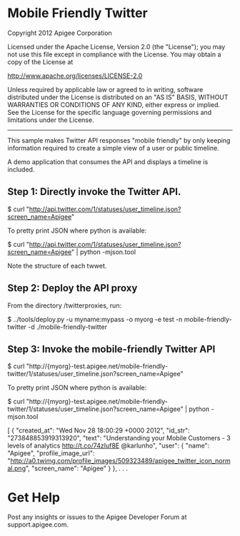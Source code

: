 # Mobile Friendly Twitter

Copyright 2012 Apigee Corporation

Licensed under the Apache License, Version 2.0 (the "License"); you may 
not use this file except in compliance with the License. You may obtain 
a copy of the License at

http://www.apache.org/licenses/LICENSE-2.0

Unless required by applicable law or agreed to in writing, software
distributed under the License is distributed on an "AS IS" BASIS,
WITHOUT WARRANTIES OR CONDITIONS OF ANY KIND, either express or implied.
See the License for the specific language governing permissions and
limitations under the License.

-------------------------------

This sample makes Twitter API responses "mobile friendly" by only keeping information
required to create a simple view of a user or public timeline.

A demo application that consumes the API and displays a timeline is included.

## Step 1: Directly invoke the Twitter API.

$ curl "http://api.twitter.com/1/statuses/user_timeline.json?screen_name=Apigee"

To pretty print JSON where python is available:

$ curl "http://api.twitter.com/1/statuses/user_timeline.json?screen_name=Apigee" | python -mjson.tool

Note the structure of each twwet.

## Step 2: Deploy the API proxy

From the directory /twitterproxies, run:

$ ../tools/deploy.py -u myname:mypass -o myorg -e test -n mobile-friendly-twitter -d ./mobile-friendly-twitter

## Step 3: Invoke the mobile-friendly Twitter API

$ curl "http://{myorg}-test.apigee.net/mobile-friendly-twitter/1/statuses/user_timeline.json?screen_name=Apigee"

To pretty print JSON where python is available:

$ curl "http://{myorg}-test.apigee.net/mobile-friendly-twitter/1/statuses/user_timeline.json?screen_name=Apigee" | python -mjson.tool

[
    {
        "created_at": "Wed Nov 28 18:00:29 +0000 2012", 
        "id_str": "273848853919313920", 
        "text": "Understanding your Mobile Customers  - 3 levels of analytics http://t.co/74zIuf8E @karlunho", 
        "user": {
            "name": "Apigee", 
            "profile_image_url": "http://a0.twimg.com/profile_images/509323489/apigee_twitter_icon_normal.png", 
            "screen_name": "Apigee"
        }
    },
    . . .

# Get Help

Post any insights or issues to the Apigee Developer Forum at support.apigee.com.




